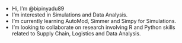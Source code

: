 -  Hi, I’m @bipinyadu89
-  I’m interested in Simulations and Data Analysis.
-  I’m currently learning AutoMod, Simmer and Simpy for Simulations.
-  I’m looking to collaborate on research involving R and Python skills related to Supply Chain, Logistics and Data Analysis. 

<!---
bipinyadu89/bipinyadu89 is a ✨ special ✨ repository because its `README.md` (this file) appears on your GitHub profile.
You can click the Preview link to take a look at your changes.
--->

